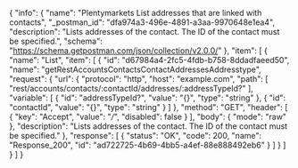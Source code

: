 {
  "info": {
    "name": "Plentymarkets List addresses that are linked with contacts",
    "_postman_id": "dfa974a3-496e-4891-a3aa-9970648e1ea4",
    "description": "Lists addresses of the contact. The ID of the contact must be specified.",
    "schema": "https://schema.getpostman.com/json/collection/v2.0.0/"
  },
  "item": [
    {
      "name": "List",
      "item": [
        {
          "id": "d67984a4-2fc5-4fdb-b758-8ddadfaeed50",
          "name": "getRestAccountsContactsContactAddressesAddresstype",
          "request": {
            "url": {
              "protocol": "http",
              "host": "example.com",
              "path": [
                "rest/accounts/contacts/:contactId/addresses/:addressTypeId?"
              ],
              "variable": [
                {
                  "id": "addressTypeId?",
                  "value": "{}",
                  "type": "string"
                },
                {
                  "id": "contactId",
                  "value": "{}",
                  "type": "string"
                }
              ]
            },
            "method": "GET",
            "header": [
              {
                "key": "Accept",
                "value": "*/*",
                "disabled": false
              }
            ],
            "body": {
              "mode": "raw"
            },
            "description": "Lists addresses of the contact. The ID of the contact must be specified."
          },
          "response": [
            {
              "status": "OK",
              "code": 200,
              "name": "Response_200",
              "id": "ad722725-4b69-4bb5-a4ef-88e888492eb6"
            }
          ]
        }
      ]
    }
  ]
}